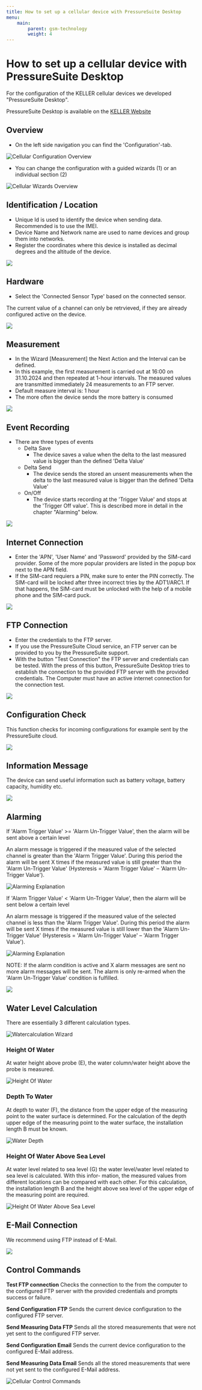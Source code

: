 ```yaml
---
title: How to set up a cellular device with PressureSuite Desktop
menu:
    main:
        parent: gsm-technology
        weight: 4
---
```


# How to set up a cellular device with PressureSuite Desktop

For the configuration of the KELLER cellular devices we developed "PressureSuite Desktop". 

PressureSuite Desktop is available on the [KELLER Website](https://keller-druck.com/en/products/software-accessories/pressuresuite/pressuresuite-desktop) 

## Overview

- On the left side navigation you can find the 'Configuration'-tab.

![Cellular Configuration Overview](../../Cellular_ConfigOverview.png  "Cellular Configuration Overview")

- You can change the configuration with a guided wizards (1) or an individual section (2) 

![Cellular Wizards Overview](../../Cellular_WizardOverview.png  "Cellular Wizards Overview")

## Identification / Location

- Unique Id is used to identify the device when sending data. Recommended is to use the IMEI.
- Device Name and Network name are used to name devices and group them into networks.
- Register the coordinates where this device is installed as decimal degrees and the altitude of the device.

![](../../Cellular_WizardLocation.png  "")

## Hardware

- Select the 'Connected Sensor Type' based on the connected sensor.

The current value of a channel can only be retrvieved, if they are already configured active on the device.

![](../../Cellular_WizardHardware.png  "")

## Measurement

- In the Wizard [Measurement] the Next Action and the Interval can be defined.
- In this example, the first measurement is carried out at 16:00 on 31.10.2024 and then repeated at 1-hour intervals. The measured values are transmitted immediately 24 measurements to an FTP server.
- Default measure interval is: 1 hour
- The more often the device sends the more battery is consumed

![](../../Cellular_WizardMeasurement.png  "")

## Event Recording

- There are three types of events
  - Delta Save
    - The device saves a value when the delta to the last measured value is bigger than the defined 'Delta Value'
  - Delta Send
    - The device sends the stored an unsent measurements when the delta to the last measured value is bigger than the defined 'Delta Value'
  - On/Off
    - The device starts recording at the 'Trigger Value' and stops at the 'Trigger Off value'. This is described more in detail in the chapter "Alarming" below.

![](../../Cellular_WizardEventOnOff.png  "")

## Internet Connection

- Enter the 'APN', 'User Name' and 'Password' provided by the SIM-card provider. Some of the more popular providers are listed in the popup box next to the APN field.
- If the SIM-card requiers a PIN, make sure to enter the PIN correctly. The SIM-card will be locked after three incorrect tries by the ADT1/ARC1. If that happens, the SIM-card must be unlocked with the help of a mobile phone and the SIM-card puck.

![](../../Cellular_WizardInternetConnection.png  "")

## FTP Connection

- Enter the credentials to the FTP server.
- If you use the PressureSuite Cloud service, an FTP server can be provided to you by the PressureSuite support.
- With the button "Test Connection" the FTP server and credentials can be tested. With the press of this button, PressureSuite Desktop tries to establish the connection to the provided FTP server with the provided credentials. The Computer must have an active internet connection for the connection test.

![](../../Cellular_WizardFtpConnection.png  "")

## Configuration Check

This function checks for incoming configurations for example sent by the PressureSuite cloud.

![](../../Cellular_WizardConfigCheck.png  "")

## Information Message

The device can send useful information such as battery voltage, battery capacity, humidity etc.

![](../../Cellular_WizardInfoMessage.png  "")

## Alarming

If 'Alarm Trigger Value' >= 'Alarm Un-Trigger Value', then the alarm will be sent above a certain level 

An alarm message is triggered if the measured value of the selected channel is greater than the 'Alarm Trigger Value'. During this period the alarm will be sent X times if the measured value is still greater than the 'Alarm Un-Trigger Value' (Hysteresis = 'Alarm Trigger Value' – 'Alarm Un-Trigger Value'). 

![Alarming Explanation](../../AlarmingExplanation1.png  "Alarming Explanation")
 
If 'Alarm Trigger Value' < 'Alarm Un-Trigger Value', then the alarm will be sent below a certain level 

An alarm message is triggered if the measured value of the selected channel is less than the 'Alarm Trigger Value'. During this period the alarm will be sent X times if the measured value is still lower than the 'Alarm Un-Trigger Value' (Hysteresis = 'Alarm Un-Trigger Value' – 'Alarm Trigger Value'). 
 
![Alarming Explanation](../../AlarmingExplanation2.png  "Alarming Explanation")

NOTE: If the alarm condition is active and X alarm messages are sent no more alarm messages will be sent. The alarm is 
only re-armed when the 'Alarm Un-Trigger Value' condition is fulfilled.

![](../../Cellular_WizardAlarming.png  "")

## Water Level Calculation

There are essentially 3 different calculation types.

![Watercalculation Wizard](../../LoRa_WizardWaterCalc1.png  "Watercalculation Wizard")

### Height Of Water

At water height above probe (E), the water column/water height above the probe is measured.

![Height Of Water](../../WaterHeightDialog.png  "Height Of Water")

### Depth To Water

At depth to water (F), the distance from the upper edge of the measuring point to the water surface is determined. For 
the calculation of the depth upper edge of the measuring point to the water surface, the installation length B must be 
known. 

![Water Depth](../../WaterDepthDialog.png  "Water Depth")

### Height Of Water Above Sea Level

At water level related to sea level (G) the water level/water level related to sea level is calculated. With this infor-
mation, the measured values from different locations can be compared with each other. For this calculation, the 
installation length B and the height above sea level of the upper edge of the measuring point are required. 

![Height Of Water Above Sea Level](../../WaterHeightAboveSeaDialog.png  "Height Of Water Above Sea Level")

## E-Mail Connection

We recommend using FTP instead of E-Mail. 

![](../../Cellular_WizardEmailConnection.png  "")

## Control Commands

**Test FTP connection**
Checks the connection to the from the computer to the configured FTP server with the provided credentials and prompts success or failure.
  
**Send Configuration FTP**
Sends the current device configuration to the configured FTP server.

**Send Measuring Data FTP**
Sends all the stored measurements that were not yet sent to the configured FTP server.

**Send Configuration Email**
Sends the current device configuration to the configured E-Mail address.

**Send Measuring Data Email**
Sends all the stored measurements that were not yet sent to the configured E-Mail address.

![Cellular Control Commands](../../Cellular_ControlCommands.png  "Cellular Control Commands")